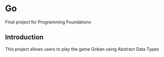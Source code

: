 # Go
Final project for Programming Foundations

## Introduction
This project allows users to play the game Goban using Abstract Data Types
